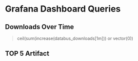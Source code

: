 # Grafana Dashboard Queries

## Downloads Over Time
> ceil(sum(increase(databus_downloads[1m])) or vector(0))

## TOP 5 Artifact

